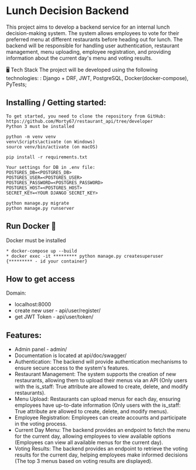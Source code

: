 # Lunch Decision Backend
This project aims to develop a backend service for an internal lunch decision-making system. The system allows employees to vote for their preferred menu at different restaurants before heading out for lunch. The backend will be responsible for handling user authentication, restaurant management, menu uploading, employee registration, and providing information about the current day's menu and voting results.

🖥️ Tech Stack
The project will be developed using the following technologies:
: Django + DRF, JWT, PostgreSQL, Docker(docker-compose), PyTests;

## Installing / Getting started:
```shell
To get started, you need to clone the repository from GitHub: https://github.com/Morty67/restaurant_api/tree/developer
Python 3 must be installed

python -m venv venv
venv\Scripts\activate (on Windows)
source venv/bin/activate (on macOS)

pip install -r requirements.txt

Your settings for DB in .env file:
POSTGRES_DB=<POSTGRES_DB>
POSTGRES_USER=<POSTGRES_USER>
POSTGRES_PASSWORD=<POSTGRES_PASSWORD>
POSTGRES_HOST=<POSTGRES_HOST>
SECRET_KEY=<YOUR DJANGO SECRET_KEY>

python manage.py migrate
python manage.py runserver
```

## Run Docker 🐳
Docker must be installed 
```shell
* docker-compose up --build
* docker exec -it ********* python manage.py createsuperuser {********* - id your container}
```

## How to get access

Domain:
*  localhost:8000
*  create new user - api/user/register/
*  get JWT Token - api/user/token/

## Features:

*  Admin panel - admin/
*  Documentation is located at api/doc/swagger/
*  Authentication: The backend will provide authentication mechanisms to ensure secure access to the system's features.
*  Restaurant Management: The system supports the creation of new restaurants, allowing them to upload their menus via an API (Only users with the is_staff: True attribute are allowed to create, delete, and modify restaurants).
*  Menu Upload: Restaurants can upload menus for each day, ensuring employees have up-to-date information (Only users with the is_staff: True attribute are allowed to create, delete, and modify menus).
*  Employee Registration: Employees can create accounts and participate in the voting process.
*  Current Day Menu: The backend provides an endpoint to fetch the menu for the current day, allowing employees to view available options (Employees can view all available menus for the current day).
*  Voting Results: The backend provides an endpoint to retrieve the voting results for the current day, helping employees make informed decisions (The top 3 menus based on voting results are displayed).
